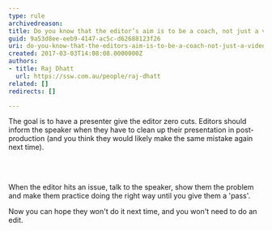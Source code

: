 ```yaml
---
type: rule
archivedreason: 
title: Do you know that the editor’s aim is to be a coach, not just a video editor?
guid: 9a53d8ee-eeb9-4147-ac5c-d62688123f26
uri: do-you-know-that-the-editors-aim-is-to-be-a-coach-not-just-a-video-editor
created: 2017-03-03T14:08:08.0000000Z
authors:
- title: Raj Dhatt
  url: https://ssw.com.au/people/raj-dhatt
related: []
redirects: []

---
```



<p class="ssw15-rteElement-P">The goal is to have a presenter give the editor zero cuts. Editors should inform the speaker when they have to clean up their presentation in post-production (and you think they would likely make the same mistake again next time).<br></p>
<br><excerpt class='endintro'></excerpt><br>
<p class="ssw15-rteElement-P">​​When the editor hits an issue, talk to the speaker, show them the problem and make them practice doing the right way until you give them a 'pass'.</p><p class="ssw15-rteElement-P">Now you can hope they won't do it next time, and you won't need to do an edit.​​<br></p>



